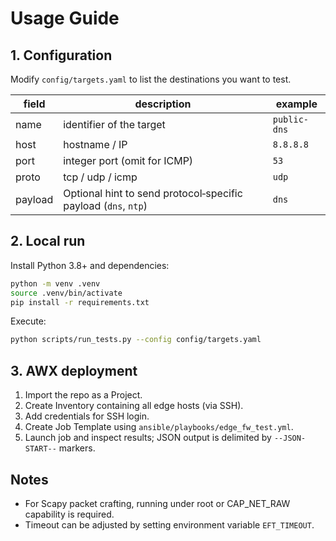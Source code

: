 
# Usage Guide

## 1. Configuration
Modify `config/targets.yaml` to list the destinations you want to test.

| field | description | example |
|-------|-------------|---------|
| name  | identifier of the target | `public-dns` |
| host  | hostname / IP | `8.8.8.8` |
| port  | integer port (omit for ICMP) | `53` |
| proto | tcp / udp / icmp | `udp` |
| payload | Optional hint to send protocol‑specific payload (`dns`, `ntp`) | `dns` |

## 2. Local run
Install Python 3.8+ and dependencies:
```bash
python -m venv .venv
source .venv/bin/activate
pip install -r requirements.txt
```
Execute:
```bash
python scripts/run_tests.py --config config/targets.yaml
```

## 3. AWX deployment
1. Import the repo as a Project.
2. Create Inventory containing all edge hosts (via SSH).
3. Add credentials for SSH login.
4. Create Job Template using `ansible/playbooks/edge_fw_test.yml`.
5. Launch job and inspect results; JSON output is delimited by `--JSON-START--` markers.

## Notes
* For Scapy packet crafting, running under root or CAP_NET_RAW capability is required.
* Timeout can be adjusted by setting environment variable `EFT_TIMEOUT`.
